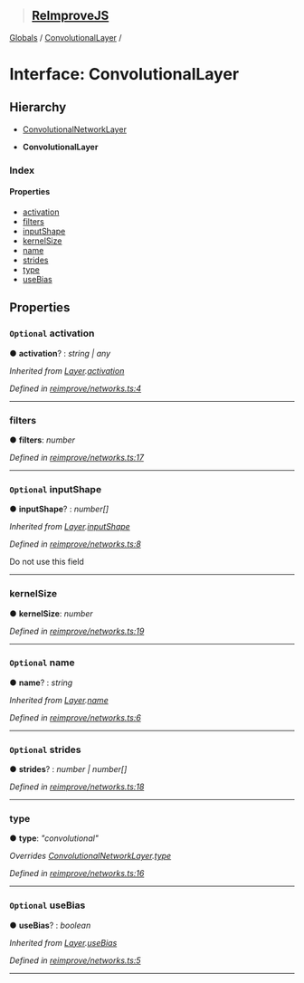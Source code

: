 > ## [ReImproveJS](../README.md)

[Globals](../globals.md) / [ConvolutionalLayer](convolutionallayer.md) /

# Interface: ConvolutionalLayer

## Hierarchy

  * [ConvolutionalNetworkLayer](convolutionalnetworklayer.md)

  * **ConvolutionalLayer**

### Index

#### Properties

* [activation](convolutionallayer.md#optional-activation)
* [filters](convolutionallayer.md#filters)
* [inputShape](convolutionallayer.md#optional-inputshape)
* [kernelSize](convolutionallayer.md#kernelsize)
* [name](convolutionallayer.md#optional-name)
* [strides](convolutionallayer.md#optional-strides)
* [type](convolutionallayer.md#type)
* [useBias](convolutionallayer.md#optional-usebias)

## Properties

### `Optional` activation

● **activation**? : *string | any*

*Inherited from [Layer](layer.md).[activation](layer.md#optional-activation)*

*Defined in [reimprove/networks.ts:4](https://github.com/DevSide/ReImproveJS/blob/2368b25/src/reimprove/networks.ts#L4)*

___

###  filters

● **filters**: *number*

*Defined in [reimprove/networks.ts:17](https://github.com/DevSide/ReImproveJS/blob/2368b25/src/reimprove/networks.ts#L17)*

___

### `Optional` inputShape

● **inputShape**? : *number[]*

*Inherited from [Layer](layer.md).[inputShape](layer.md#optional-inputshape)*

*Defined in [reimprove/networks.ts:8](https://github.com/DevSide/ReImproveJS/blob/2368b25/src/reimprove/networks.ts#L8)*

Do not use this field

___

###  kernelSize

● **kernelSize**: *number*

*Defined in [reimprove/networks.ts:19](https://github.com/DevSide/ReImproveJS/blob/2368b25/src/reimprove/networks.ts#L19)*

___

### `Optional` name

● **name**? : *string*

*Inherited from [Layer](layer.md).[name](layer.md#optional-name)*

*Defined in [reimprove/networks.ts:6](https://github.com/DevSide/ReImproveJS/blob/2368b25/src/reimprove/networks.ts#L6)*

___

### `Optional` strides

● **strides**? : *number | number[]*

*Defined in [reimprove/networks.ts:18](https://github.com/DevSide/ReImproveJS/blob/2368b25/src/reimprove/networks.ts#L18)*

___

###  type

● **type**: *"convolutional"*

*Overrides [ConvolutionalNetworkLayer](convolutionalnetworklayer.md).[type](convolutionalnetworklayer.md#type)*

*Defined in [reimprove/networks.ts:16](https://github.com/DevSide/ReImproveJS/blob/2368b25/src/reimprove/networks.ts#L16)*

___

### `Optional` useBias

● **useBias**? : *boolean*

*Inherited from [Layer](layer.md).[useBias](layer.md#optional-usebias)*

*Defined in [reimprove/networks.ts:5](https://github.com/DevSide/ReImproveJS/blob/2368b25/src/reimprove/networks.ts#L5)*

___